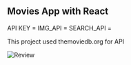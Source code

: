 ## Movies App with React


API KEY =
IMG_API =
SEARCH_API =

This project used themoviedb.org for API

![Review](react-imdb-page.gif)